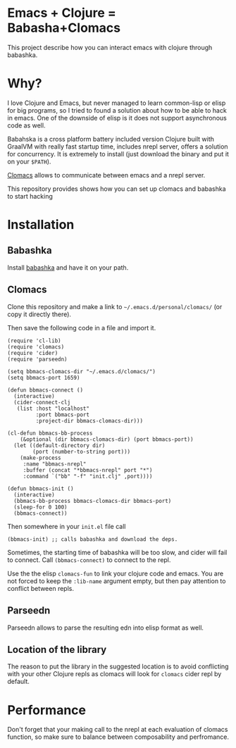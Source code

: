 # Emacs + Clojure = Babasha+Clomacs

This project describe how you can interact emacs with clojure through babashka.

# Why?

I love Clojure and Emacs, but never managed to learn common-lisp or elisp for
big programs, so I tried to found a solution about how to be able to hack in
emacs. One of the downside of elisp is it does not support asynchronous code as
well.

Babahska is a cross platform battery included version Clojure built with
GraalVM with really fast startup time, includes nrepl server, offers a solution
for concurrency. It is extremely to install (just download the binary and put
it on your `$PATH`).

[Clomacs](https://github.com/clojure-emacs/clomacs) allows to communicate
between emacs and a nrepl server.

This repository provides shows how you can set up clomacs and babashka to start
hacking

# Installation


## Babashka

Install [babashka](https://github.com/borkdude/babashka) and have it on your
path.

## Clomacs

Clone this repository and make a link to `~/.emacs.d/personal/clomacs/` (or copy it
directly there).

Then save the following code in a file and import it.

``` emacs-lisp
(require 'cl-lib)
(require 'clomacs)
(require 'cider)
(require 'parseedn)

(setq bbmacs-clomacs-dir "~/.emacs.d/clomacs/")
(setq bbmacs-port 1659)

(defun bbmacs-connect ()
  (interactive)
  (cider-connect-clj
   (list :host "localhost"
         :port bbmacs-port
         :project-dir bbmacs-clomacs-dir)))

(cl-defun bbmacs-bb-process
    (&optional (dir bbmacs-clomacs-dir) (port bbmacs-port))
  (let ((default-directory dir)
        (port (number-to-string port)))
    (make-process
     :name "bbmacs-nrepl"
     :buffer (concat "*bbmacs-nrepl" port "*")
     :command `("bb" "-f" "init.clj" ,port))))

(defun bbmacs-init ()
  (interactive)
  (bbmacs-bb-process bbmacs-clomacs-dir bbmacs-port)
  (sleep-for 0 100)
  (bbmacs-connect))
```

Then somewhere in your `init.el` file call

``` emacs-lisp
(bbmacs-init) ;; calls babashka and download the deps.
```

Sometimes, the starting time of babashka will be too slow, and cider will fail
to connect. Call `(bbmacs-connect)` to connect to the repl.

Use the the elisp `clomacs-fun` to link your clojure code and emacs. You are
not forced to keep the `:lib-name` argument empty, but then pay attention to
conflict between repls.

## Parseedn

Parseedn allows to parse the resulting edn into elisp format as well.

## Location of the library

The reason to put the library in the suggested location is to avoid conflicting
with your other Clojure repls as clomacs will look for `clomacs` cider repl by
default.

# Performance

Don't forget that your making call to the nrepl at each evaluation of clomacs
function, so make sure to balance between composability and perfromance.
